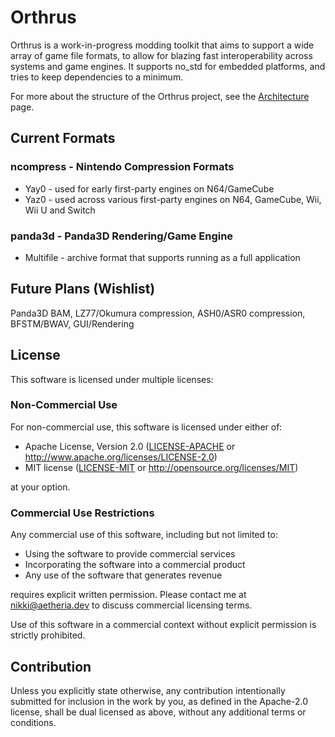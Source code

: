 # Orthrus
Orthrus is a work-in-progress modding toolkit that aims to support a wide array of game file formats, to allow for blazing fast interoperability across systems and game engines. It supports no_std for embedded platforms, and tries to keep dependencies to a minimum.

For more about the structure of the Orthrus project, see the [Architecture](ARCHITECTURE.md) page.

## Current Formats
### ncompress - Nintendo Compression Formats
* Yay0 - used for early first-party engines on N64/GameCube
* Yaz0 - used across various first-party engines on N64, GameCube, Wii, Wii U and Switch
### panda3d - Panda3D Rendering/Game Engine
* Multifile - archive format that supports running as a full application

## Future Plans (Wishlist)
Panda3D BAM, LZ77/Okumura compression, ASH0/ASR0 compression, BFSTM/BWAV, GUI/Rendering

## License

This software is licensed under multiple licenses:

### Non-Commercial Use
For non-commercial use, this software is licensed under either of:

 * Apache License, Version 2.0
   ([LICENSE-APACHE](LICENSE-APACHE) or http://www.apache.org/licenses/LICENSE-2.0)
 * MIT license
   ([LICENSE-MIT](LICENSE-MIT) or http://opensource.org/licenses/MIT)

at your option.

### Commercial Use Restrictions
Any commercial use of this software, including but not limited to:

 * Using the software to provide commercial services
 * Incorporating the software into a commercial product
 * Any use of the software that generates revenue

requires explicit written permission. Please contact me at nikki@aetheria.dev to discuss commercial licensing terms.

Use of this software in a commercial context without explicit permission is strictly prohibited.

## Contribution

Unless you explicitly state otherwise, any contribution intentionally submitted
for inclusion in the work by you, as defined in the Apache-2.0 license, shall be
dual licensed as above, without any additional terms or conditions.